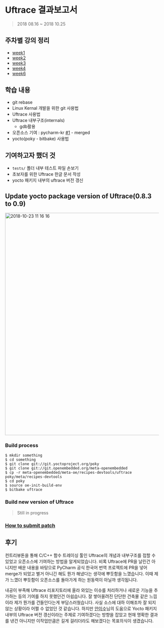# Uftrace 결과보고서
> 2018 08.16 ~ 2018 10.25

## 주차별 강의 정리
- [week1](https://github.com/dididy/contributhon/blob/master/record_day1.md)
- [week2](https://github.com/dididy/contributhon/blob/master/record_day2.md)
- [week3](https://github.com/dididy/contributhon/blob/master/record_day3.md)
- [week4](https://github.com/dididy/contributhon/blob/master/record_day4.md)
- [week6](https://github.com/dididy/contributhon/blob/master/record_day6.md)

## 학습 내용
- git rebase
- Linux Kernal 개발을 위한 git 사용법 
- Uftrace 사용법
- Uftrace 내부구조(internals) 
  - gdb활용
- 오픈소스 기여 : pycharm-kr [#1](https://github.com/traff/pycharm-kr/pull/1) - merged
- yocto(poky - bitbake) 사용법

## 기여하고자 했더 것
- `tests/` 폴더 내부 테스트 파일 손보기
- 초보자를 위한 Uftrace 한글 문서 작성 
- yocto 패키지 내부의 uftrace 버전 갱신

## Update yocto package version of Uftrace(0.8.3 to 0.9)
<img width="727" alt="2018-10-23 11 16 16" src="https://user-images.githubusercontent.com/16266103/47368836-5aab4f80-d71d-11e8-8bbd-096c4434b3c7.png">

### Build process
```
$ mkdir something
$ cd something
$ git clone git://git.yoctoproject.org/poky
$ git clone git://git.openembedded.org/meta-openembedded 
$ cp -r meta-openembedded/meta-oe/recipes-devtools/uftrace poky/meta/recipes-devtools
$ cd poky
$ source oe-init-build-env
$ bitbake uftrace
```

### Build new version of Uftrace
> Still in progress

### [How to submit patch](http://www.openembedded.org/wiki/How_to_submit_a_patch_to_OpenEmbedded)

## 후기
  컨트리뷰톤을 통해 C/C++ 함수 트레이싱 툴인 Uftrace의 개념과 내부구조를 접할 수 있었고 오픈소스에 기여하는 방법을 알게되었습니다. 비록 Uftrace에 PR을 날린건 아니지만 배운 내용을 바탕으로 PyCharm 공식 한국어 번역 프로젝트에 PR을 넣어 merge가 되었고 별거 아니긴 해도 뭔가 해냈다는 생각에 뿌듯함을 느꼈습니다. 이때 제가 느꼈더 뿌듯함이 오픈소스를 돌아가게 하는 원동력이 아닐까 생각됩니다.
  
  내공이 부족해 Uftrace 리포지토리에 올라 와있는 이슈를 처리하거나 새로운 기능을 추가하는 등의 기여를 하지 못했던건 아쉽습니다. 잘 쌓아올려진 단단한 건축물 같은 느낌이라 제가 뭔가를 건들인다는게 부담스러웠습니다. 사실 소스에 대하 이해조차 잘 되지 않는 상황이라 어쩔 수 없었던 것 같습니다. 하지만 [안이수](https://github.com/memnoth)님의 도움으로 Yocto 패키지 내부의 Uftrace 버전 갱신이라는 주제로 기여하겠다는 방향을 잡았고 현재 명확한 결과를 낸건 아니지만 이작업만큼은 길게 걸리더라도 해보겠다는 목표의식이 생겼습니다. 
